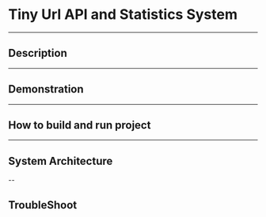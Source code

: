 # Tiny Url API and Statistics System
---
## Description

---
## Demonstration

---
## How to build and run project

---
## System Architecture

--
## TroubleShoot
